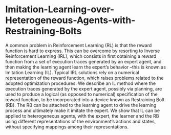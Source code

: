# Imitation-Learning-over-Heterogeneous-Agents-with-Restraining-Bolts
A common problem in Reinforcement Learning (RL) is that
the reward function is hard to express. This can be overcome
by resorting to Inverse Reinforcement Learning (IRL), which
consists in first obtaining a reward function from a set of execution traces generated by an expert agent, and then making
the learning agent learn the expert’s behavior –this is known
as Imitation Learning (IL). Typical IRL solutions rely on a
numerical representation of the reward function, which raises
problems related to the adopted optimization procedures.
We describe an IL method where the execution traces generated by the expert agent, possibly via planning, are used to
produce a logical (as opposed to numerical) specification of
the reward function, to be incorporated into a device known as
Restraining Bolt (RB). The RB can be attached to the learning agent to drive the learning process and ultimately make
it imitate the expert. We show that IL can be applied to heterogeneous agents, with the expert, the learner and the RB
using different representations of the environment’s actions
and states, without specifying mappings among their representations.
